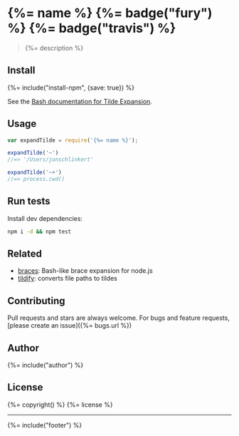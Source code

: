 # {%= name %} {%= badge("fury") %} {%= badge("travis") %}

> {%= description %}

## Install

{%= include("install-npm", {save: true}) %}

See the [Bash documentation for Tilde Expansion][docs].

## Usage

```js
var expandTilde = require('{%= name %}');

expandTilde('~')
//=> '/Users/jonschlinkert'

expandTilde('~+')
//=> process.cwd()
```

## Run tests

Install dev dependencies:

```bash
npm i -d && npm test
```

## Related

- [braces](https://github.com/jonschlinkert/braces): Bash-like brace expansion for node.js
- [tildify](https://github.com/sindresorhus/tildify): converts file paths to tildes

## Contributing
Pull requests and stars are always welcome. For bugs and feature requests, [please create an issue]({%= bugs.url %})

## Author
{%= include("author") %}

## License
{%= copyright() %}
{%= license %}

***

{%= include("footer") %}

[docs]: https://www.gnu.org/software/bash/manual/html_node/Tilde-Expansion.html
